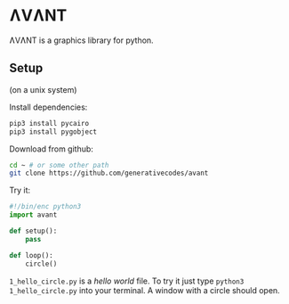 # ɅVɅNT
ɅVɅNT is a graphics library for python.

## Setup
(on a unix system)

Install dependencies:
```bash
pip3 install pycairo
pip3 install pygobject
```
Download from github:
```bash
cd ~ # or some other path
git clone https://github.com/generativecodes/avant
```
Try it:

```python
#!/bin/enc python3
import avant

def setup():
    pass

def loop():
    circle()
```
`1_hello_circle.py` is a *hello world* file.
To try it just type `python3 1_hello_circle.py` into your terminal. A window with a circle should open.

